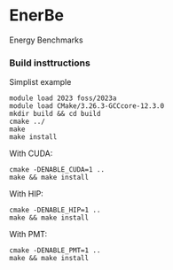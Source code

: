 # EnerBe
Energy Benchmarks



### Build insttructions

Simplist example
```
module load 2023 foss/2023a
module load CMake/3.26.3-GCCcore-12.3.0 
mkdir build && cd build
cmake ../
make 
make install
```

With CUDA:
```
cmake -DENABLE_CUDA=1 ..
make && make install
```
With HIP:
```
cmake -DENABLE_HIP=1 ..
make && make install
```
With PMT:
```
cmake -DENABLE_PMT=1 ..
make && make install
```